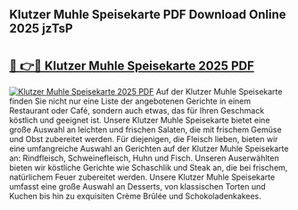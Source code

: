 ## Klutzer Muhle Speisekarte PDF Download Online 2025 jzTsP

# <h2><a href="http://gc7z6o.nevu.top/?p=Klutzer+Muhle+Speisekarte">🔗 👉🔴 Klutzer Muhle Speisekarte 2025 PDF</a></h2>

[![Klutzer Muhle Speisekarte 2025 PDF](https://i.imgur.com/dBaPXMq.png)](http://gc7z6o.nevu.top/?p=Klutzer+Muhle+Speisekarte)
Auf der Klutzer Muhle Speisekarte finden Sie nicht nur eine Liste der angebotenen Gerichte in einem Restaurant oder Café, sondern auch etwas, das für Ihren Geschmack köstlich und geeignet ist. Unsere Klutzer Muhle Speisekarte bietet eine große Auswahl an leichten und frischen Salaten, die mit frischem Gemüse und Obst zubereitet werden. Für diejenigen, die Fleisch lieben, bieten wir eine umfangreiche Auswahl an Gerichten auf der Klutzer Muhle Speisekarte an: Rindfleisch, Schweinefleisch, Huhn und Fisch. Unseren Auserwählten bieten wir köstliche Gerichte wie Schaschlik und Steak an, die bei frischem, natürlichem Feuer zubereitet werden. Unsere Klutzer Muhle Speisekarte umfasst eine große Auswahl an Desserts, von klassischen Torten und Kuchen bis hin zu exquisiten Crème Brûlée und Schokoladenkakees.
